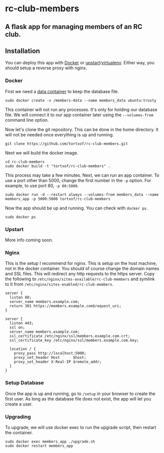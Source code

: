 rc-club-members
===============

A flask app for managing members of an RC club.
-----------------------------------------------

Installation
------------

You can deploy this app with [Docker](https://www.docker.com/) or
[upstart](http://upstart.ubuntu.com/)/[virtualenv](https://virtualenv.pypa.io/).
Either way, you should setup a reverse proxy with nginx.

### Docker

First we need a
[data container](https://docs.docker.com/userguide/dockervolumes/#creating-and-mounting-a-data-volume-container)
to keep the database file.

    sudo docker create -v /members-data --name members_data ubuntu:trusty

This container will not run any processes. It's only for holding our database
file. We will connect it to our app container later using the `--volumes-from`
command line option.

Now let's clone the git repository. This can be done in the home directory. It
will not be needed once everything is up and running.

    git clone https://github.com/tortxof/rc-club-members.git

Next we will build the docker image.

    cd rc-club-members
    sudo docker build -t "tortxof/rc-club-members" .

This process may take a few minutes. Next, we can run an app container. To use a
port other than 5000, change the first number in the `-p` option. For example,
to use port 80, `-p 80:5000`.

    sudo docker run -d --restart always --volumes-from members_data --name members_app -p 5000:5000 tortxof/rc-club-members

Now the app should be up and running. You can check with `docker ps`.

    sudo docker ps

### Upstart

More info coming soon.

### Nginx

This is the setup I recommend for nginx. This is setup on the host machine, not
in the docker container. You should of course change the domain names and SSL
files. This will redirect any http requests to the https server. Copy the
following to `/etc/nginx/sites-available/rc-club-members` and symlink to it from
`/etc/nginx/sites-enabled/rc-club-members`.

    server {
      listen 80;
      server_name members.example.com;
      return 301 https://members.example.com$request_uri;
    }

    server {
      listen 443;
      ssl on;
      server_name members.example.com;
      ssl_certificate /etc/nginx/ssl/members.example.com.crt;
      ssl_certificate_key /etc/nginx/ssl/members.example.com.key;

      location / {
        proxy_pass http://localhost:5000;
        proxy_set_header Host      $host;
        proxy_set_header X-Real-IP $remote_addr;
      }
    }

### Setup Database

Once the app is up and running, go to `/setup` in your browser to create the
first user. As long as the database file does not exist, the app will let you
create a user.

### Upgrading

To upgrade, we will use docker exec to run the upgrade script, then restart the
container.

    sudo docker exec members_app ./upgrade.sh
    sudo docker restart members_app

